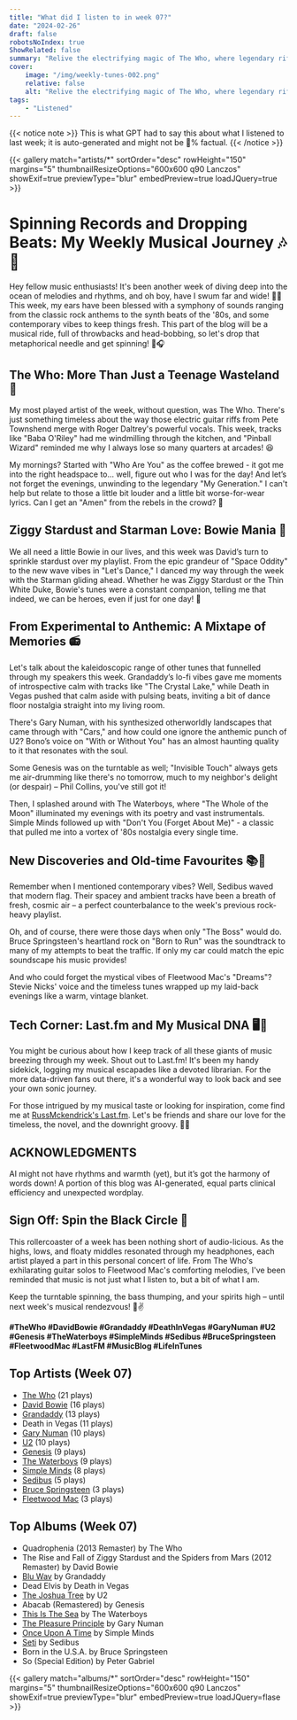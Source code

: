 ```yaml
---
title: "What did I listen to in week 07?"
date: "2024-02-26"
draft: false
robotsNoIndex: true
ShowRelated: false
summary: "Relive the electrifying magic of The Who, where legendary riffs meet timeless anthems!"
cover:
    image: "/img/weekly-tunes-002.png"
    relative: false
    alt: "Relive the electrifying magic of The Who, where legendary riffs meet timeless anthems!"
tags:
    - "Listened"
---
```


{{< notice note >}}
This is what GPT had to say this about what I listened to last week; it is auto-generated and might not be 💯% factual.
{{< /notice >}}

{{< gallery match="artists/*" sortOrder="desc" rowHeight="150" margins="5" thumbnailResizeOptions="600x600 q90 Lanczos" showExif=true previewType="blur" embedPreview=true loadJQuery=true >}}

# Spinning Records and Dropping Beats: My Weekly Musical Journey 🎶🤘

Hey fellow music enthusiasts! It's been another week of diving deep into the ocean of melodies and rhythms, and oh boy, have I swum far and wide! 🏊‍♂️ This week, my ears have been blessed with a symphony of sounds ranging from the classic rock anthems to the synth beats of the '80s, and some contemporary vibes to keep things fresh. This part of the blog will be a musical ride, full of throwbacks and head-bobbing, so let's drop that metaphorical needle and get spinning! 💽🎧

## The Who: More Than Just a Teenage Wasteland 🎸

My most played artist of the week, without question, was The Who. There's just something timeless about the way those electric guitar riffs from Pete Townshend merge with Roger Daltrey's powerful vocals. This week, tracks like "Baba O'Riley" had me windmilling through the kitchen, and "Pinball Wizard" reminded me why I always lose so many quarters at arcades! 😆

My mornings? Started with "Who Are You" as the coffee brewed - it got me into the right headspace to... well, figure out who I was for the day! And let’s not forget the evenings, unwinding to the legendary "My Generation." I can't help but relate to those a little bit louder and a little bit worse-for-wear lyrics. Can I get an "Amen" from the rebels in the crowd? 🙌

## Ziggy Stardust and Starman Love: Bowie Mania 🚀

We all need a little Bowie in our lives, and this week was David’s turn to sprinkle stardust over my playlist. From the epic grandeur of "Space Oddity" to the new wave vibes in "Let's Dance," I danced my way through the week with the Starman gliding ahead. Whether he was Ziggy Stardust or the Thin White Duke, Bowie's tunes were a constant companion, telling me that indeed, we can be heroes, even if just for one day! 🌟

## From Experimental to Anthemic: A Mixtape of Memories 📻

Let's talk about the kaleidoscopic range of other tunes that funnelled through my speakers this week. Grandaddy’s lo-fi vibes gave me moments of introspective calm with tracks like "The Crystal Lake," while Death in Vegas pushed that calm aside with pulsing beats, inviting a bit of dance floor nostalgia straight into my living room.

There's Gary Numan, with his synthesized otherworldly landscapes that came through with "Cars," and how could one ignore the anthemic punch of U2? Bono’s voice on "With or Without You" has an almost haunting quality to it that resonates with the soul.

Some Genesis was on the turntable as well; "Invisible Touch" always gets me air-drumming like there's no tomorrow, much to my neighbor's delight (or despair) – Phil Collins, you've still got it!

Then, I splashed around with The Waterboys, where "The Whole of the Moon" illuminated my evenings with its poetry and vast instrumentals. Simple Minds followed up with "Don't You (Forget About Me)" - a classic that pulled me into a vortex of '80s nostalgia every single time.

## New Discoveries and Old-time Favourites 📚💖

Remember when I mentioned contemporary vibes? Well, Sedibus waved that modern flag. Their spacey and ambient tracks have been a breath of fresh, cosmic air – a perfect counterbalance to the week's previous rock-heavy playlist.

Oh, and of course, there were those days when only "The Boss" would do. Bruce Springsteen's heartland rock on "Born to Run" was the soundtrack to many of my attempts to beat the traffic. If only my car could match the epic soundscape his music provides!

And who could forget the mystical vibes of Fleetwood Mac's "Dreams"? Stevie Nicks' voice and the timeless tunes wrapped up my laid-back evenings like a warm, vintage blanket.

## Tech Corner: Last.fm and My Musical DNA 🖥️🎵

You might be curious about how I keep track of all these giants of music breezing through my week. Shout out to Last.fm! It's been my handy sidekick, logging my musical escapades like a devoted librarian. For the more data-driven fans out there, it's a wonderful way to look back and see your own sonic journey.

For those intrigued by my musical taste or looking for inspiration, come find me at [RussMckendrick's Last.fm](https://www.last.fm/user/RussMckendrick). Let's be friends and share our love for the timeless, the novel, and the downright groovy. 🎹🎷

## ACKNOWLEDGMENTS

AI might not have rhythms and warmth (yet), but it’s got the harmony of words down! A portion of this blog was AI-generated, equal parts clinical efficiency and unexpected wordplay.

## Sign Off: Spin the Black Circle 🎉

This rollercoaster of a week has been nothing short of audio-licious. As the highs, lows, and floaty middles resonated through my headphones, each artist played a part in this personal concert of life. From The Who's exhilarating guitar solos to Fleetwood Mac's comforting melodies, I've been reminded that music is not just what I listen to, but a bit of what I am.

Keep the turntable spinning, the bass thumping, and your spirits high – until next week's musical rendezvous! 🎤✌️

**#TheWho #DavidBowie #Grandaddy #DeathInVegas #GaryNuman #U2 #Genesis #TheWaterboys #SimpleMinds #Sedibus #BruceSpringsteen #FleetwoodMac #LastFM #MusicBlog #LifeInTunes**

## Top Artists (Week 07)

- [The Who](https://www.russ.fm/artist/the-who/) (21 plays)
- [David Bowie](https://www.russ.fm/artist/david-bowie/) (16 plays)
- [Grandaddy](https://www.russ.fm/artist/grandaddy/) (13 plays)
- Death in Vegas (11 plays)
- [Gary Numan](https://www.russ.fm/artist/gary-numan/) (10 plays)
- [U2](https://www.russ.fm/artist/u2/) (10 plays)
- [Genesis](https://www.russ.fm/artist/genesis/) (9 plays)
- [The Waterboys](https://www.russ.fm/artist/the-waterboys/) (9 plays)
- [Simple Minds](https://www.russ.fm/artist/simple-minds/) (8 plays)
- [Sedibus](https://www.russ.fm/artist/sedibus/) (5 plays)
- [Bruce Springsteen](https://www.russ.fm/artist/bruce-springsteen/) (3 plays)
- [Fleetwood Mac](https://www.russ.fm/artist/fleetwood-mac/) (3 plays)


## Top Albums (Week 07)

- Quadrophenia (2013 Remaster) by The Who
- The Rise and Fall of Ziggy Stardust and the Spiders from Mars (2012 Remaster) by David Bowie
- [Blu Wav](https://www.russ.fm/albums/blu-wav-29808619/) by Grandaddy
- Dead Elvis by Death in Vegas
- [The Joshua Tree](https://www.russ.fm/albums/the-joshua-tree-10391869/) by U2
- Abacab (Remastered) by Genesis
- [This Is The Sea](https://www.russ.fm/albums/this-is-the-sea-29905867/) by The Waterboys
- [The Pleasure Principle](https://www.russ.fm/albums/the-pleasure-principle-45996/) by Gary Numan
- [Once Upon A Time](https://www.russ.fm/albums/once-upon-a-time-762207/) by Simple Minds
- [Seti](https://www.russ.fm/albums/seti-29917387/) by Sedibus
- Born in the U.S.A. by Bruce Springsteen
- So (Special Edition) by Peter Gabriel


{{< gallery match="albums/*" sortOrder="desc" rowHeight="150" margins="5" thumbnailResizeOptions="600x600 q90 Lanczos" showExif=true previewType="blur" embedPreview=true loadJQuery=flase >}}
